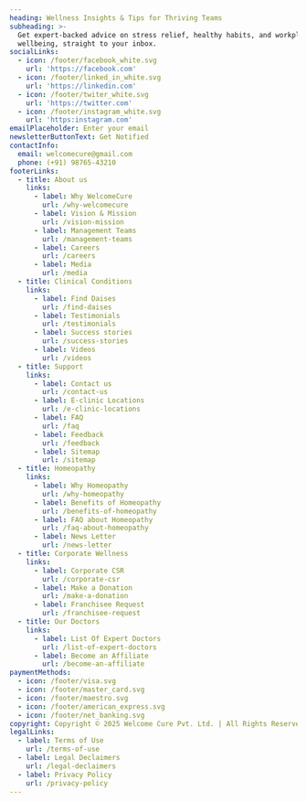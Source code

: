 ```yaml
---
heading: Wellness Insights & Tips for Thriving Teams
subheading: >-
  Get expert-backed advice on stress relief, healthy habits, and workplace
  wellbeing, straight to your inbox.
socialLinks:
  - icon: /footer/facebook_white.svg
    url: 'https://facebook.com'
  - icon: /footer/linked_in_white.svg
    url: 'https://linkedin.com'
  - icon: /footer/twiter_white.svg
    url: 'https://twitter.com'
  - icon: /footer/instagram_white.svg
    url: 'https:instagram.com'
emailPlaceholder: Enter your email
newsletterButtonText: Get Notified
contactInfo:
  email: welcomecure@gmail.com
  phone: (+91) 98765-43210
footerLinks:
  - title: About us
    links:
      - label: Why WelcomeCure
        url: /why-welcomecure
      - label: Vision & Mission
        url: /vision-mission
      - label: Management Teams
        url: /management-teams
      - label: Careers
        url: /careers
      - label: Media
        url: /media
  - title: Clinical Conditions
    links:
      - label: Find Daises
        url: /find-daises
      - label: Testimonials
        url: /testimonials
      - label: Success stories
        url: /success-stories
      - label: Videos
        url: /videos
  - title: Support
    links:
      - label: Contact us
        url: /contact-us
      - label: E-clinic Locations
        url: /e-clinic-locations
      - label: FAQ
        url: /faq
      - label: Feedback
        url: /feedback
      - label: Sitemap
        url: /sitemap
  - title: Homeopathy
    links:
      - label: Why Homeopathy
        url: /why-homeopathy
      - label: Benefits of Homeopathy
        url: /benefits-of-homeopathy
      - label: FAQ about Homeopathy
        url: /faq-about-homeopathy
      - label: News Letter
        url: /news-letter
  - title: Corporate Wellness
    links:
      - label: Corporate CSR
        url: /corporate-csr
      - label: Make a Donation
        url: /make-a-donation
      - label: Franchisee Request
        url: /franchisee-request
  - title: Our Doctors
    links:
      - label: List Of Expert Doctors
        url: /list-of-expert-doctors
      - label: Become an Affiliate
        url: /become-an-affiliate
paymentMethods:
  - icon: /footer/visa.svg
  - icon: /footer/master_card.svg
  - icon: /footer/maestro.svg
  - icon: /footer/american_express.svg
  - icon: /footer/net_banking.svg
copyright: Copyright © 2025 Welcome Cure Pvt. Ltd. | All Rights Reserved
legalLinks:
  - label: Terms of Use
    url: /terms-of-use
  - label: Legal Declaimers
    url: /legal-declaimers
  - label: Privacy Policy
    url: /privacy-policy
---
```


